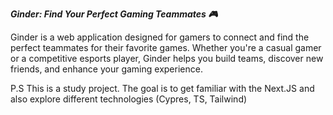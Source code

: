 ***Ginder: Find Your Perfect Gaming Teammates 🎮***


Ginder is a web application designed for gamers to connect and find the perfect teammates for their favorite games. Whether you're a casual gamer or a competitive esports player, Ginder helps you build teams, discover new friends, and enhance your gaming experience.

P.S
This is a study project. The goal is to get familiar with the Next.JS and also explore different technologies (Cypres, TS, Tailwind) 

